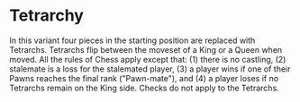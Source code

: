 # Tetrarchy

In this variant four pieces in the starting position are replaced with Tetrarchs. Tetrarchs flip between the moveset of a King or a Queen when moved. All the rules of Chess apply except that: (1) there is no castling, (2) stalemate is a loss for the stalemated player, (3) a player wins if one of their Pawns reaches the final rank ("Pawn-mate"), and (4) a player loses if no Tetrarchs remain on the King side. Checks do not apply to the Tetrarchs.
